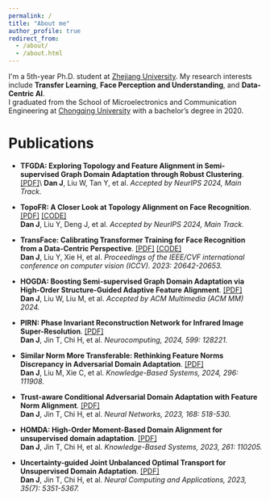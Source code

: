 ```yaml
---
permalink: /
title: "About me"
author_profile: true
redirect_from: 
  - /about/
  - /about.html
---
```


I'm a 5th-year Ph.D. student at [Zhejiang University](https://www.zju.edu.cn/). My research interests include **Transfer Learning**, **Face Perception and Understanding**, and **Data-Centric AI**.\
I graduated from the School of Microelectronics and Communication Engineering at [Chongqing University](https://www.cqu.edu.cn/) with a bachelor’s degree in 2020.

Publications
======
* **TFGDA: Exploring Topology and Feature Alignment in Semi-supervised Graph Domain Adaptation through Robust Clustering**. [[PDF]](https://openreview.net/forum?id=26BdXIY3ik&referrer=%5BAuthor%20Console%5D(%2Fgroup%3Fid%3DNeurIPS.cc%2F2024%2FConference%2FAuthors%23your-submissions))\
**Dan J**, Liu W, Tan Y, et al. 
<em>Accepted by NeurIPS 2024, Main Track.</em>

* **TopoFR: A Closer Look at Topology Alignment on Face Recognition**. [[PDF]](https://openreview.net/forum?id=KVAx5tys2p&referrer=%5BAuthor%20Console%5D(%2Fgroup%3Fid%3DNeurIPS.cc%2F2024%2FConference%2FAuthors%23your-submissions)) [[CODE]](https://github.com/DanJun6737/TopoFR)\
**Dan J**, Liu Y, Deng J, et al. 
<em>Accepted by NeurIPS 2024, Main Track.</em>

* **TransFace: Calibrating Transformer Training for Face Recognition from a Data-Centric Perspective**. [[PDF]](https://openaccess.thecvf.com/content/ICCV2023/html/Dan_TransFace_Calibrating_Transformer_Training_for_Face_Recognition_from_a_Data-Centric_ICCV_2023_paper.html) [[CODE]](https://github.com/DanJun6737/TransFace)\
**Dan J**, Liu Y, Xie H, et al. 
<em>Proceedings of the IEEE/CVF international conference on computer vision (ICCV). 2023: 20642-20653.</em>

* **HOGDA: Boosting Semi-supervised Graph Domain Adaptation via High-Order Structure-Guided Adaptive Feature Alignment**. [[PDF]](https://openreview.net/forum?id=2KjnPzj8gf)\
**Dan J**, Liu W, Liu M, et al. 
<em>Accepted by ACM Multimedia (ACM MM) 2024.</em>

* **PIRN: Phase Invariant Reconstruction Network for Infrared Image Super-Resolution**. [[PDF]](https://www.sciencedirect.com/science/article/abs/pii/S0925231224009925)\
**Dan J**, Jin T, Chi H, et al. 
<em>Neurocomputing, 2024, 599: 128221.</em>

* **Similar Norm More Transferable: Rethinking Feature Norms Discrepancy in Adversarial Domain Adaptation**. [[PDF]](https://www.sciencedirect.com/science/article/abs/pii/S0950705124005422)\
**Dan J**, Liu M, Xie C, et al. 
<em>Knowledge-Based Systems, 2024, 296: 111908.</em>

* **Trust-aware Conditional Adversarial Domain Adaptation with Feature Norm Alignment**. [[PDF]](https://www.sciencedirect.com/science/article/abs/pii/S0893608023005543)\
**Dan J**, Jin T, Chi H, et al. 
<em>Neural Networks, 2023, 168: 518-530.</em>

* **HOMDA: High-Order Moment-Based Domain Alignment for unsupervised domain adaptation**. [[PDF]](https://www.sciencedirect.com/science/article/abs/pii/S0950705122013016)\
**Dan J**, Jin T, Chi H, et al. 
<em>Knowledge-Based Systems, 2023, 261: 110205.</em>

* **Uncertainty-guided Joint Unbalanced Optimal Transport for Unsupervised Domain Adaptation**. [[PDF]](https://link.springer.com/article/10.1007/s00521-022-07976-x)\
**Dan J**, Jin T, Chi H, et al. 
<em>Neural Computing and Applications, 2023, 35(7): 5351-5367.</em>



